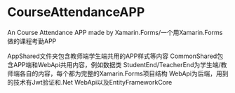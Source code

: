 # CourseAttendanceAPP
An Course Attendance APP made by Xamarin.Forms/一个用Xamarin.Forms做的课程考勤APP

AppShared文件夹包含教师端学生端共用的APP样式等内容
CommonShared包含APP端和WebApi共用内容，例如数据类
StudentEnd/TeacherEnd为学生端/教师端各自的内容，每个都为完整的Xamarin.Forms项目结构
WebApi为后端，用到的技术有Jwt验证和.Net WebApi以及EntityFrameworkCore